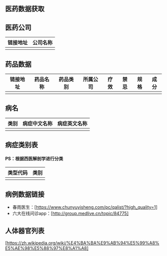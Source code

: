 ## 医药数据获取

## 医药公司

| 链接地址 | 公司名称 |
| -------- | -------- |
|          |          |

## 药品数据

| 链接地址 | 药品名称 | 药品类别 | 所属公司 | 疗效 | 禁忌 | 规格 | 成分 |
| -------- | -------- | -------- | -------- | ---- | ---- | ---- | ---- |
|          |          |          |          |      |      |      |      |

## 病名

| 类别 | 病症中文名称 | 病症英文名称 |
| ---- | ------------ | ------------ |
|      |              |              |

## 病症类别表

#### PS：根据西医解剖学进行分类

| 类型代码 | 类别 |
| -------- | ---- |
|          |      |


## 病例数据链接

- 春雨医生：[https://www.chunyuyisheng.com/pc/qalist/?high_quality=1]
- 六大在线问诊app：[http://group.medlive.cn/topic/84775]



## 人体器官列表
[https://zh.wikipedia.org/wiki/%E4%BA%BA%E9%AB%94%E5%99%A8%E5%AE%98%E5%88%97%E8%A1%A8]

